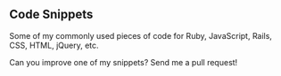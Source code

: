 ## Code Snippets

Some of my commonly used pieces of code for Ruby, JavaScript, Rails, CSS, HTML, jQuery, etc.

Can you improve one of my snippets? Send me a pull request!